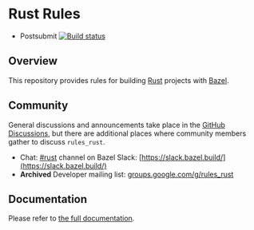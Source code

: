  # Rust Rules

* Postsubmit [![Build status](https://badge.buildkite.com/76523cc666caab9ca91c2a08d9ac8f84af28cb25a92f387293.svg?branch=main)](https://buildkite.com/bazel/rustlang-rules-rust-postsubmit?branch=main)

## Overview

This repository provides rules for building [Rust](https://www.rust-lang.org/) projects with [Bazel](https://bazel.build/).

## Community

General discussions and announcements take place in the [GitHub Discussions](https://github.com/bazelbuild/rules_rust/discussions), but there are
additional places where community members gather to discuss `rules_rust`.

* Chat: [#rust](https://bazelbuild.slack.com/archives/CSV56UT0F) channel on Bazel Slack: [https://slack.bazel.build/](https://slack.bazel.build/)
* **Archived** Developer mailing list: [groups.google.com/g/rules_rust](https://groups.google.com/g/rules_rust)

## Documentation

<!-- TODO: Render generated docs on the github pages site again, https://bazelbuild.github.io/rules_rust/ -->

Please refer to [the full documentation](https://bazelbuild.github.io/rules_rust).
